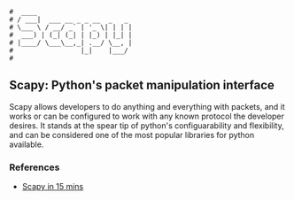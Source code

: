 ```text
#  ____
# / ___|  ___ __ _ _ __  _   _
# \___ \ / __/ _` | '_ \| | | |
#  ___) | (_| (_| | |_) | |_| |
# |____/ \___\__,_| .__/ \__, |
#                 |_|    |___/
#
```

## Scapy: Python's packet manipulation interface

Scapy allows developers to do anything and everything with packets, and it works or can be configured to work
with any known protocol the developer desires. It stands at the spear tip of python's configuarability and
flexibility, and can be considered one of the most popular libraries for python available.

### References

- [Scapy in 15 mins](https://notebook.community/francois-contat/scapy/doc/notebooks/Scapy%20in%2015%20minutes)
